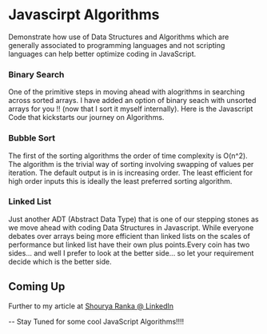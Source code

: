 # Javascirpt Algorithms
Demonstrate how use of Data Structures and Algorithms which are generally associated to programming languages and not scripting languages can help better optimize coding in JavaScript.

### Binary Search
One of the primitive steps in moving ahead with alogrithms in searching across sorted arrays. I have added an option of binary seach with unsorted arrays for you !! (now that I sort it myself internally). Here is the Javascript Code that kickstarts our journey on Algorithms.

### Bubble Sort 
The first of the sorting algorithms the order of time complexity is O(n^2). The algorithm is the trivial way of sorting involving swapping of values per iteration. The default output is in is increasing order. The least efficient for high order inputs this is ideally the least preferred sorting algorithm.

### Linked List
Just another ADT (Abstract Data Type) that is one of our stepping stones as we move ahead with coding Data Structures in Javascript. While everyone debates over arrays being more efficient than linked lists on the scales of performance but linked list have their own plus points.Every coin has two sides... and well I prefer to look at the better side... so let your requirement decide which is the better side.  

## Coming Up
Further to my article at 
[Shourya Ranka @ LinkedIn](https://www.linkedin.com/pulse/algorithms-web-part-i-javascript-shourya-ranka)

-- Stay Tuned for some cool JavaScript Algorithms!!!! 
